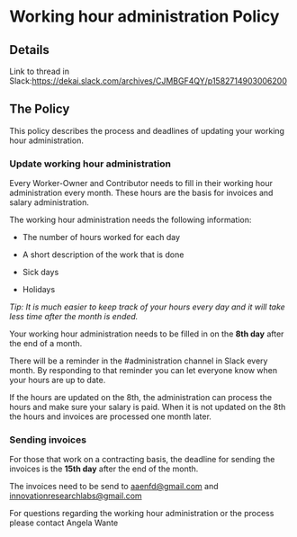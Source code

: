 
# Working hour administration Policy

## Details

Link to thread in Slack:https://dekai.slack.com/archives/CJMBGF4QY/p1582714903006200

## The Policy

This policy describes the process and deadlines of updating your working hour administration.

### Update working hour administration

Every Worker-Owner and Contributor needs to fill in their working hour administration every month. These hours are the basis for invoices and salary administration.

The working hour administration needs the following information:

-   The number of hours worked for each day
    
-   A short description of the work that is done
    
-   Sick days
    
-   Holidays
    

*Tip: It is much easier to keep track of your hours every day and it will take less time after the month is ended.*

Your working hour administration needs to be filled in on the **8th day** after the end of a month.

There will be a reminder in the #administration channel in Slack every month. By responding to that reminder you can let everyone know when your hours are up to date.

If the hours are updated on the 8th, the administration can process the hours and make sure your salary is paid. When it is not updated on the 8th the hours and invoices are processed one month later.

### Sending invoices

For those that work on a contracting basis, the deadline for sending the invoices is the **15th day** after the end of the month.

The invoices need to be send to [aaenfd@gmail.com](mailto:aaenfd@gmail.com) and [innovationresearchlabs@gmail.com](mailto:innovationresearchlabs@gmail.com)

 
For questions regarding the working hour administration or the process please contact Angela Wante

